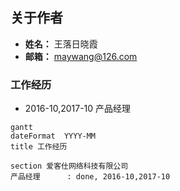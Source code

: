 ## 关于作者

- **姓名：** 王落日晓霞
- **邮箱：** maywang@126.com

### 工作经历

 - 2016-10,2017-10  产品经理
 
```graph
gantt
dateFormat  YYYY-MM
title 工作经历

section 爱客仕网络科技有限公司
产品经理      : done, 2016-10,2017-10 
 
```